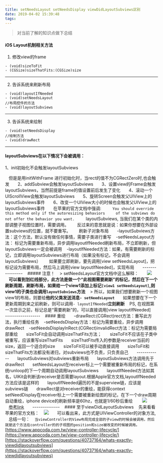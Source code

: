 ```yaml
---
title: setNeedsLayout setNeedsDisplay viewDidLayoutSubviews区别
date: 2019-04-02 15:39:48
tags:
---
```


> 对当前了解的知识点做下总结

#### iOS Layout机制相关方法

1. 修改view的frame
```
- (void)sizeToFit
- (CGSize)sizeThatFits:(CGSize)size
```
------------
2. 告诉系统来刷新布局
```
- (void)layoutIfNeeded
- (void)setNeedsLayout
//布局控件的方法
- (void)layoutSubviews
```
------------
3. 告诉系统来绘制
```
- (void)setNeedsDisplay
//绘制方法
- (void)drawRect
```
------------
<!--more-->
#### layoutSubviews在以下情况下会被调用：

1、init初始化不会触发layoutSubviews

   但是是用initWithFrame 进行初始化时，当rect的值不为CGRectZero时,也会触发
   
   2、addSubview会触发layoutSubviews
   
   3、设置view的Frame会触发layoutSubviews，当然前提是frame的值设置前后发生了变化
   
   4、滚动一个UIScrollView会触发layoutSubviews
   
   5、旋转Screen会触发父UIView上的layoutSubviews事件
   
   6、改变一个UIView大小的时候也会触发父UIView上的layoutSubviews事件
   
   在苹果的官方文档中强调:
   ```
   You should override this method only if the autoresizing behaviors 
   of the subviews do not offer the behavior you want.
   ```
   layoutSubviews, 当我们在某个类的内部调整子视图位置时，需要调用。
   
   反过来的意思就是说：如果你想要在外部设置subviews的位置，就不要重写。
   
   刷新子对象布局
   
   -layoutSubviews方法：这个方法，默认没有做任何事情，需要子类进行重写
   -setNeedsLayout方法： 标记为需要重新布局，异步调用layoutIfNeeded刷新布局，不立即刷新，但layoutSubviews一定会被调用
   -layoutIfNeeded方法：如果，有需要刷新的标记，立即调用layoutSubviews进行布局（如果没有标记，不会调用layoutSubviews）
   
   如果要立即刷新，要先调用[view setNeedsLayout]，把标记设为需要布局，然后马上调用[view layoutIfNeeded]，实现布局
   
   ----------------
   ##### 注意！
   > setNeedsLayout官方文档中这么解释：
   
   ![](https://upload-images.jianshu.io/upload_images/1241385-242ca1cabd6d7654.png?imageMogr2/auto-orient/strip%7CimageView2/2/w/1240)
   
   **可以看到划红线部分，此方法是做一个“此视图需要刷新”的标记，然后在下一个刷新周期，刷新布局，如果给一个view1添加上标记`[view1 setNeedsLayout]`,则view1的子类也会调用`layoutSubviews`方法**
   > 所以，如果我们想要刷新一个视图view1的布局，则要给**他的父类发送消息`- setNeedsLayout`**
   
   如果想要在下一个更新周期到来之前刷新，则可以调用`- layoutIfNeeded`**立刻刷新**
   PS, 在视图第一次显示之前，标记总是“需要刷新”的，可以直接调用[view layoutIfNeeded]
   
   ------------------
   #### 重绘
   
   -drawRect:(CGRect)rect方法：重写此方法，执行重绘任务
   -setNeedsDisplay方法：标记为需要重绘，异步调用drawRect
   -setNeedsDisplayInRect:(CGRect)invalidRect方法：标记为需要局部重绘
   
   sizeToFit会自动调用sizeThatFits方法；
   
   sizeToFit不应该在子类中被重写，应该重写sizeThatFits
   
   sizeThatFits传入的参数是receiver当前的size，返回一个适合的size
   
   sizeToFit可以被手动直接调用
   
   sizeToFit和sizeThatFits方法都没有递归，对subviews也不负责，只负责自己
   
   ------------
   
   layoutSubviews对subviews重新布局
   
   layoutSubviews方法调用先于drawRect
   
   setNeedsLayout在receiver标上一个需要被重新布局的标记，在系统runloop的下一个周期自动调用layoutSubviews
   
   layoutIfNeeded方法如其名，UIKit会判断该receiver是否需要layout.根据Apple官方文档,layoutIfNeeded方法应该是这样的
   
   layoutIfNeeded遍历的不是superview链，应该是subviews链
   
   drawRect是对receiver的重绘，能获得context
   
   setNeedDisplay在receiver标上一个需要被重新绘图的标记，在下一个draw周期自动重绘，iphone device的刷新频率是60hz，也就是1/60秒后重绘 
   
   ![](https://upload-images.jianshu.io/upload_images/1241385-5980512176f7ef8c.png?imageMogr2/auto-orient/strip%7CimageView2/2/w/1240)
   
   
   
   [参考link](http://www.jianshu.com/p/eb2c4bb4e3f1)
   
   --------------
   #### 至于viewDidLayoutSubviews
   先来看看苹果的官方文档：
   ![](https://upload-images.jianshu.io/upload_images/1241385-d93ad7989d2234fa.png?imageMogr2/auto-orient/strip%7CimageView2/2/w/1240)
   
   可以看出来，此方式是UIViewController的对象方法,
   总结一句：
   `当viewController的View布局完成全部的子view的时候会被调用，然后就是这个方法在controller的的子视图的position和size被改变的时候被调用。`
   
   [https://www.appcoda.com.tw/view-controller-lifecycle/](https://www.appcoda.com.tw/view-controller-lifecycle/)
   [https://stackoverflow.com/questions/40737164/whats-exactly-viewdidlayoutsubviews](https://stackoverflow.com/questions/40737164/whats-exactly-viewdidlayoutsubviews)
